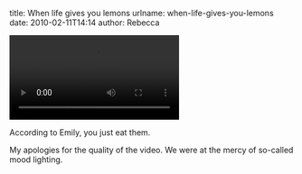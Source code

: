 title: When life gives you lemons
urlname: when-life-gives-you-lemons
date: 2010-02-11T14:14
author: Rebecca

<video controls preload="metadata">
    <source src="{static}/images/2010-02-06-lemon.mp4">
</video>

According to Emily, you just eat them.

My apologies for the quality of the video. We were at the mercy of so-called
mood lighting.
